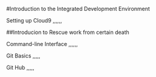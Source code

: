 #Introduction to the Integrated Development Environment

Setting up Cloud9
,,,,,,

##Introducion to Rescue work from certain death

Command-line Interface
,,,,,,

Git Basics
,,,,,

Git Hub
,,,,,
